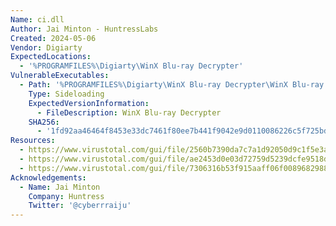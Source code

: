 ```yaml
---
Name: ci.dll
Author: Jai Minton - HuntressLabs
Created: 2024-05-06
Vendor: Digiarty
ExpectedLocations:
  - '%PROGRAMFILES%\Digiarty\WinX Blu-ray Decrypter'
VulnerableExecutables:
  - Path: '%PROGRAMFILES%\Digiarty\WinX Blu-ray Decrypter\WinX Blu-ray Decrypter.exe'
    Type: Sideloading
    ExpectedVersionInformation:
      - FileDescription: WinX Blu-ray Decrypter
    SHA256:
      - '1fd92aa46464f8453e33dc7461f80ee7b441f9042e9d0110086226c5f725bd9f'
Resources:
  - https://www.virustotal.com/gui/file/2560b7390da7c7a1d92050d9c1f5e3a8025cd35fff5360fe73583b5e3f48731e
  - https://www.virustotal.com/gui/file/ae2453d0e03d72759d5239dcfe9518d6a721319006613a41f8bb53d37d4d1391/details
  - https://www.virustotal.com/gui/file/7306316b53f915aaff06f00896829884db857b7e5c2747188ae080cad5b8c0e1
Acknowledgements:
  - Name: Jai Minton
    Company: Huntress
    Twitter: '@cyberrraiju'
---
```


